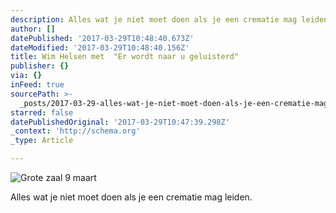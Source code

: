 ```yaml
---
description: Alles wat je niet moet doen als je een crematie mag leiden.
author: []
datePublished: '2017-03-29T10:48:40.673Z'
dateModified: '2017-03-29T10:48:40.156Z'
title: Wim Helsen met  "Er wordt naar u geluisterd"
publisher: {}
via: {}
inFeed: true
sourcePath: >-
  _posts/2017-03-29-alles-wat-je-niet-moet-doen-als-je-een-crematie-mag-leiden.md
starred: false
datePublishedOriginal: '2017-03-29T10:47:39.298Z'
_context: 'http://schema.org'
_type: Article

---
```

![Grote zaal 9 maart](https://the-grid-user-content.s3-us-west-2.amazonaws.com/a13c2b65-a286-41c0-98a4-8163beeba4d7.jpg)

Alles wat je niet moet doen als je een crematie mag leiden.